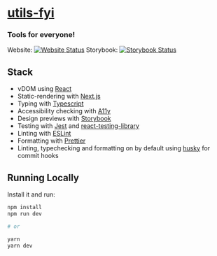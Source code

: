 # [utils-fyi](https://utils.fyi)

### Tools for everyone!

Website: [![Website Status](https://api.netlify.com/api/v1/badges/395622ad-4d4b-4264-a1bc-f6eeff14639a/deploy-status)](https://app.netlify.com/sites/utils-fyi/deploys)
Storybook: [![Storybook Status](https://api.netlify.com/api/v1/badges/7586e2a9-5352-4061-aa15-44a87a9af64d/deploy-status)](https://app.netlify.com/sites/utils-fyi-storybook/deploys)

## Stack 
- vDOM using [React](https://reactjs.org/)
- Static-rendering with [Next.js](https://nextjs.org/)
- Typing with [Typescript](https://www.typescriptlang.org/)
- Accessibility checking with [A11y](https://a11yproject.com/)
- Design previews with [Storybook](https://storybook.js.org/)
- Testing with [Jest](https://jestjs.io/) and [react-testing-library](https://testing-library.com/docs/react-testing-library/intro)
- Linting with [ESLint](https://eslint.org/)
- Formatting with [Prettier](https://prettier.io/)
- Linting, typechecking and formatting on by default using [husky](https://github.com/typicode/husky) for commit hooks

## Running Locally

Install it and run:

```bash
npm install
npm run dev

# or

yarn
yarn dev
```
